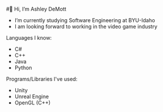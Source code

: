 #👋 Hi, I’m Ashley DeMott
- I’m currently studying Software Engineering at BYU-Idaho
- I am looking forward to working in the video game industry
  
Languages I know:
- C#
- C++
- Java
- Python

Programs/Libraries I've used:
- Unity
- Unreal Engine
- OpenGL (C++)
